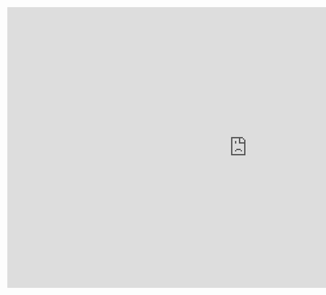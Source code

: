 <iframe src="https://docs.google.com/presentation/d/e/2PACX-1vTTZ0IB4R_6OAROOWPNMMSElT6WMgNCPO75LvDQLEL3HfZ03swRDW9_uS64ZAv233LQhiauaE6_i98p/embed?start=false&loop=false&delayms=30000" frameborder="0" width="1100" height="644" allowfullscreen="true" mozallowfullscreen="true" webkitallowfullscreen="true"></iframe>

